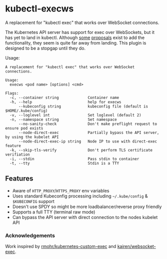 # kubectl-execws

A replacement for "kubectl exec" that works over WebSocket connections.

The Kubernetes API server has support for exec over WebSockets, but it has yet to land in kubectl. Although [some](https://github.com/kubernetes/kubernetes/issues/89163) [proposals](https://github.com/kubernetes/enhancements/pull/3401) exist to add the functionality, they seem is quite far away from landing. This plugin is designed to be a stopgap until they do.

Usage:
```
A replacement for "kubectl exec" that works over WebSocket connections.

Usage:
  execws <pod name> [options] <cmd>

Flags:
  -c, --container string             Container name
  -h, --help                         help for execws
      --kubeconfig string            kubeconfig file (default is $HOME/.kube/config)
  -v, --loglevel int                 Set loglevel (default 2)
  -n, --namespace string             Set namespace
      --no-sanity-check              Don't make preflight request to ensure pod exists
      --node-direct-exec             Partially bypass the API server, by using the kubelet API
      --node-direct-exec-ip string   Node IP to use with direct-exec feature
  -k, --skip-tls-verify              Don't perform TLS certificate verifiation
  -i, --stdin                        Pass stdin to container
  -t, --tty                          Stdin is a TTY
```

## Features

* Aware of `HTTP_PROXY`/`HTTPS_PROXY` env variables
* Uses standard Kubeconfig processing including `~/.kube/config` & `$KUBECONFIG` support
* Doesn't use SPDY so might be more loadbalancer/reverse proxy friendly
* Supports a full TTY (terminal raw mode)
* Can bypass the API server with direct connection to the nodes kubelet API

### Acknowledgements

Work inspired by [rmohr/kubernetes-custom-exec](https://github.com/rmohr/kubernetes-custom-exec) and [kairen/websocket-exec](https://github.com/kairen/websocket-exec).
